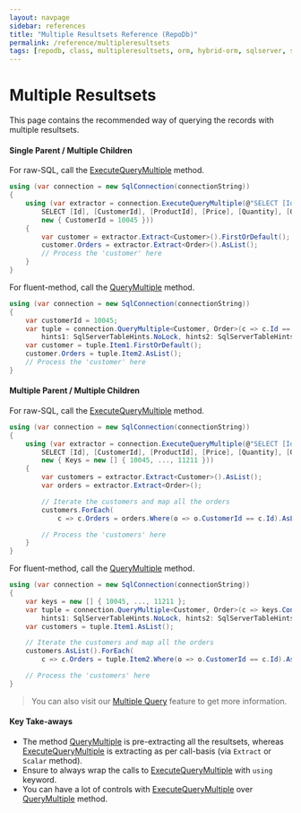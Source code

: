 ```yaml
---
layout: navpage
sidebar: references
title: "Multiple Resultsets Reference (RepoDb)"
permalink: /reference/multipleresultsets
tags: [repodb, class, multipleresultsets, orm, hybrid-orm, sqlserver, sqlite, mysql, postgresql]
---
```


# Multiple Resultsets

This page contains the recommended way of querying the records with multiple resultsets.

#### Single Parent / Multiple Children

For raw-SQL, call the [ExecuteQueryMultiple](/operation/executequerymultiple) method.

```csharp
using (var connection = new SqlConnection(connectionString))
{
    using (var extractor = connection.ExecuteQueryMultiple(@"SELECT [Id], [Name] FROM [dbo].[Customer] WITH (NOLOCK) WHERE [Id] = @CustomerId;
        SELECT [Id], [CustomerId], [ProductId], [Price], [Quantity], [OrderDateUtc] FROM [dbo].[Order] WITH (NOLOCK) WHERE [CustomerId] = @CustomerId",
        new { CustomerId = 10045 }))
    {
        var customer = extractor.Extract<Customer>().FirstOrDefault();
        customer.Orders = extractor.Extract<Order>().AsList();
        // Process the 'customer' here
    }
}
```

For fluent-method, call the [QueryMultiple](/operation/querymultiple) method.

```csharp
using (var connection = new SqlConnection(connectionString))
{
    var customerId = 10045;
    var tuple = connection.QueryMultiple<Customer, Order>(c => c.Id == customerId, o => o.CustomerId == customerId,
        hints1: SqlServerTableHints.NoLock, hints2: SqlServerTableHints.NoLock);
    var customer = tuple.Item1.FirstOrDefault();
    customer.Orders = tuple.Item2.AsList();
    // Process the 'customer' here
}
```

#### Multiple Parent / Multiple Children

For raw-SQL, call the [ExecuteQueryMultiple](/operation/executequerymultiple) method.

```csharp
using (var connection = new SqlConnection(connectionString))
{
    using (var extractor = connection.ExecuteQueryMultiple(@"SELECT [Id], [Name] FROM [dbo].[Customer] WITH (NOLOCK) WHERE [Id] IN (@Keys);
        SELECT [Id], [CustomerId], [ProductId], [Price], [Quantity], [OrderDateUtc] FROM [dbo].[Order] WITH (NOLOCK) WHERE [CustomerId] IN (@Keys);",
        new { Keys = new [] { 10045, ..., 11211 }))
    {
        var customers = extractor.Extract<Customer>().AsList();
        var orders = extractor.Extract<Order>();

        // Iterate the customers and map all the orders
        customers.ForEach(
            c => c.Orders = orders.Where(o => o.CustomerId == c.Id).AsList());

        // Process the 'customers' here
    }
}
```

For fluent-method, call the [QueryMultiple](/operation/querymultiple) method.

```csharp
using (var connection = new SqlConnection(connectionString))
{
    var keys = new [] { 10045, ..., 11211 };
    var tuple = connection.QueryMultiple<Customer, Order>(c => keys.Contains(c.Id), o => keys.Contains(o.CustomerId),
        hints1: SqlServerTableHints.NoLock, hints2: SqlServerTableHints.NoLock);
    var customers = tuple.Item1.AsList();

    // Iterate the customers and map all the orders
    customers.AsList().ForEach(
        c => c.Orders = tuple.Item2.Where(o => o.CustomerId == c.Id).AsList());

    // Process the 'customers' here
}
```

> You can also visit our [Multiple Query](/feature/multiplequery) feature to get more information.

#### Key Take-aways

- The method [QueryMultiple](/operation/querymultiple) is pre-extracting all the resultsets, whereas [ExecuteQueryMultiple](/operation/executequerymultiple) is extracting as per call-basis (via `Extract` or `Scalar` method).
- Ensure to always wrap the calls to [ExecuteQueryMultiple](/operation/executequerymultiple) with `using` keyword.
- You can have a lot of controls with [ExecuteQueryMultiple](/operation/executequerymultiple) over [QueryMultiple](/operation/querymultiple) method.